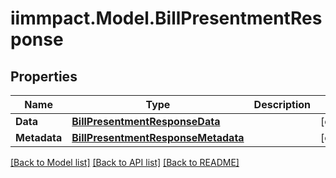 # iimmpact.Model.BillPresentmentResponse
## Properties

Name | Type | Description | Notes
------------ | ------------- | ------------- | -------------
**Data** | [**BillPresentmentResponseData**](BillPresentmentResponseData.md) |  | [optional] 
**Metadata** | [**BillPresentmentResponseMetadata**](BillPresentmentResponseMetadata.md) |  | [optional] 

[[Back to Model list]](../README.md#documentation-for-models) [[Back to API list]](../README.md#documentation-for-api-endpoints) [[Back to README]](../README.md)

